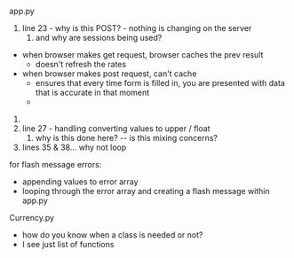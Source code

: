 app.py 

1. line 23 - why is this POST? - nothing is changing on the server 
	1. and why are sessions being used?
- when browser makes get request, browser caches the prev result 
	- doesn't refresh the rates 
- when browser makes post request, can't cache 
	- ensures that every time form is filled in, you are presented with data that is accurate in that moment 
	- 




1. 
2. line 27 - handling converting values to upper / float 
	1. why is this done here? -- is this mixing concerns? 
3. lines 35 & 38... why not loop 


for flash message errors: 
- appending values to error array 
- looping through the error array and creating a flash message within app.py 

Currency.py 
- how do you know when a class is needed or not? 
- I see just list of functions 

